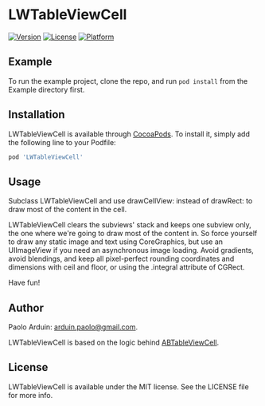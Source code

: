 # LWTableViewCell

[![Version](https://img.shields.io/cocoapods/v/LWTableViewCell.svg?style=flat)](http://cocoapods.org/pods/LWTableViewCell)
[![License](https://img.shields.io/cocoapods/l/LWTableViewCell.svg?style=flat)](http://cocoapods.org/pods/LWTableViewCell)
[![Platform](https://img.shields.io/cocoapods/p/LWTableViewCell.svg?style=flat)](http://cocoapods.org/pods/LWTableViewCell)

## Example

To run the example project, clone the repo, and run `pod install` from the Example directory first.

## Installation

LWTableViewCell is available through [CocoaPods](http://cocoapods.org). To install
it, simply add the following line to your Podfile:

```ruby
pod 'LWTableViewCell'
```

## Usage

Subclass LWTableViewCell and use drawCellView: instead of drawRect: to draw most of the content in the cell.

LWTableViewCell clears the subviews' stack and keeps one subview only, the one where we're going to draw most of the content in.
So force yourself to draw any static image and text using CoreGraphics, but use an UIImageView if you need an asynchronous image loading.
Avoid gradients, avoid blendings, and keep all pixel-perfect rounding coordinates and dimensions with ceil and floor, or using the .integral attribute of CGRect.

Have fun!

## Author

Paolo Arduin: arduin.paolo@gmail.com.

LWTableViewCell is based on the logic behind [ABTableViewCell](https://github.com/enormego/ABTableViewCell/tree/4e9861651b827d5e4716e56c870a52a0c3ab2027). 

## License

LWTableViewCell is available under the MIT license. See the LICENSE file for more info.
